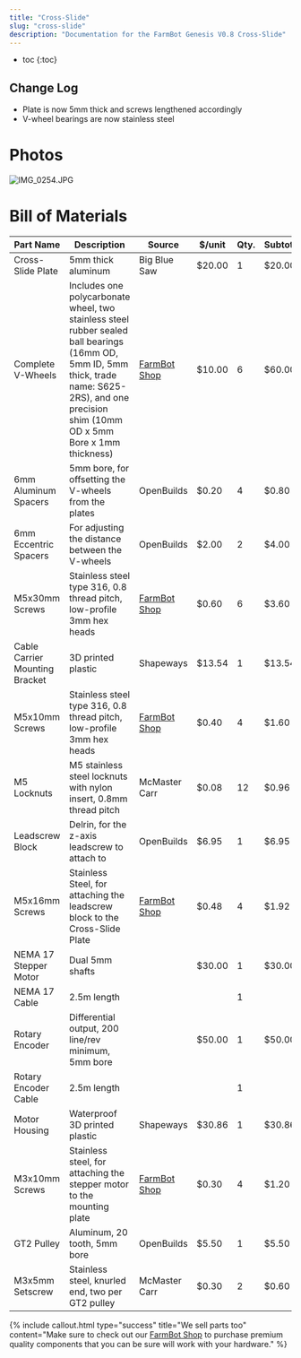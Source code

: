 ```yaml
---
title: "Cross-Slide"
slug: "cross-slide"
description: "Documentation for the FarmBot Genesis V0.8 Cross-Slide"
---
```


* toc
{:toc}

## Change Log
* Plate is now 5mm thick and screws lengthened accordingly
* V-wheel bearings are now stainless steel

# Photos



![IMG_0254.JPG](_images/IMG_0254.JPG)



# Bill of Materials



|Part Name                     |Description                   |Source                        |$/unit                        |Qty.                          |Subtotal                      |
|------------------------------|------------------------------|------------------------------|------------------------------|------------------------------|------------------------------|
|Cross-Slide Plate             |5mm thick aluminum            |Big Blue Saw                  |$20.00                        |1                             |$20.00
|Complete V-Wheels             |Includes one polycarbonate wheel, two stainless steel rubber sealed ball bearings (16mm OD, 5mm ID, 5mm thick, trade name: S625-2RS), and one precision shim (10mm OD x 5mm Bore x 1mm thickness)|[FarmBot Shop](http://go.farmbot.it/shop/complete-v-wheels/)|$10.00                        |6                             |$60.00
|6mm Aluminum Spacers          |5mm bore, for offsetting the V-wheels from the plates|OpenBuilds                    |$0.20                         |4                             |$0.80
|6mm Eccentric Spacers         |For adjusting the distance between the V-wheels|OpenBuilds                    |$2.00                         |2                             |$4.00
|M5x30mm Screws                |Stainless steel type 316, 0.8 thread pitch, low-profile 3mm hex heads|[FarmBot Shop](http://go.farmbot.it/shop/m5-screws/)|$0.60                         |6                             |$3.60
|Cable Carrier Mounting Bracket|3D printed plastic            |Shapeways                     |$13.54                        |1                             |$13.54
|M5x10mm Screws                |Stainless steel type 316, 0.8 thread pitch, low-profile 3mm hex heads|[FarmBot Shop](http://go.farmbot.it/shop/m5-screws/)|$0.40                         |4                             |$1.60
|M5 Locknuts                   |M5 stainless steel locknuts with nylon insert, 0.8mm thread pitch|McMaster Carr                 |$0.08                         |12                            |$0.96
|Leadscrew Block               |Delrin, for the z-axis leadscrew to attach to|OpenBuilds                    |$6.95                         |1                             |$6.95
|M5x16mm Screws                |Stainless Steel, for attaching the leadscrew block to the Cross-Slide Plate|[FarmBot Shop](http://go.farmbot.it/shop/m5-screws/)|$0.48                         |4                             |$1.92
|NEMA 17 Stepper Motor         |Dual 5mm shafts               |                              |$30.00                        |1                             |$30.00
|NEMA 17 Cable                 |2.5m length                   |                              |                              |1                             |
|Rotary Encoder                |Differential output, 200 line/rev minimum, 5mm bore|                              |$50.00                        |1                             |$50.00
|Rotary Encoder Cable          |2.5m length                   |                              |                              |1                             |
|Motor Housing                 |Waterproof 3D printed plastic |Shapeways                     |$30.86                        |1                             |$30.86
|M3x10mm Screws                |Stainless steel, for attaching the stepper motor to the mounting plate|[FarmBot Shop](http://go.farmbot.it/shop/m5-screws/)|$0.30                         |4                             |$1.20
|GT2 Pulley                    |Aluminum, 20 tooth, 5mm bore  |OpenBuilds                    |$5.50                         |1                             |$5.50
|M3x5mm Setscrew               |Stainless steel, knurled end, two per GT2 pulley|McMaster Carr                 |$0.30                         |2                             |$0.60



{%
include callout.html
type="success"
title="We sell parts too"
content="Make sure to check out our [FarmBot Shop](http://go.farmbot.it/shop/) to purchase premium quality components that you can be sure will work with your hardware."
%}

